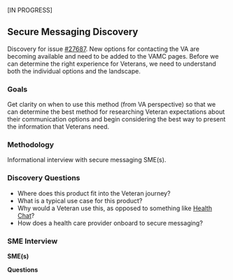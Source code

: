 [IN PROGRESS]

## Secure Messaging Discovery

Discovery for issue [#27687](https://github.com/department-of-veterans-affairs/va.gov-team/issues/27687). New options for contacting the VA are becoming available and need to be added to the VAMC pages. Before we can determine the right experience for Veterans, we need to understand both the individual options and the landscape.

### Goals

Get clarity on when to use this method (from VA perspective) so that we can determine the best method for researching Veteran expectations about their communication options and begin considering the best way to present the information that Veterans need.

### Methodology

Informational interview with secure messaging SME(s).

### Discovery Questions

- Where does this product fit into the Veteran journey?
- What is a typical use case for this product?
- Why would a Veteran use this, as opposed to something like [Health Chat](https://github.com/department-of-veterans-affairs/va.gov-team/issues/27686)?
- How does a health care provider onboard to secure messaging?

### SME Interview

**SME(s)** 

**Questions**


